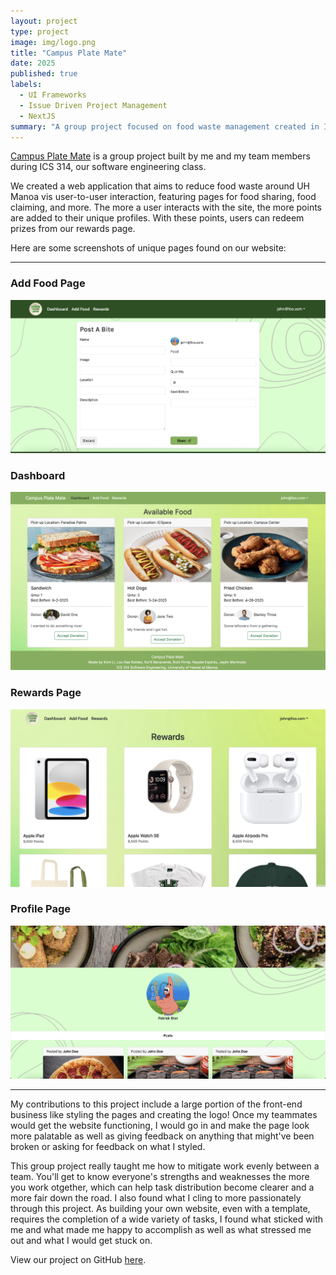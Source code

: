 ```yaml
---
layout: project
type: project
image: img/logo.png
title: "Campus Plate Mate"
date: 2025
published: true
labels:
  - UI Frameworks
  - Issue Driven Project Management
  - NextJS
summary: "A group project focused on food waste management created in ICS 314."
---
```


[Campus Plate Mate](https://plate-mate-bice.vercel.app/) is a group project built by me and my team members during ICS 314, our software engineering class. 

We created a web application that aims to reduce food waste around UH Manoa vis user-to-user interaction, featuring pages for food sharing, food claiming, and more. The more a user interacts with the site, the more points are added to their unique profiles. With these points, users can redeem prizes from our rewards page.

Here are some screenshots of unique pages found on our website:

<hr>

### Add Food Page

<img src="../img/addfoodpage.png" class="" >

### Dashboard

<img src="../img/dashboard.png" class="" >

### Rewards Page

<img src="../img/rewardspage.png" class="" >

### Profile Page

<img src="../img/profilepage.png" class="" >

<hr>

My contributions to this project include a large portion of the front-end business like styling the pages and creating the logo! Once my teammates would get the website functioning, I would go in and make the page look more palatable as well as giving feedback on anything that might've been broken or asking for feedback on what I styled.

This group project really taught me how to mitigate work evenly between a team. You'll get to know everyone's strengths and weaknesses the more you work otgether, which can help task distribution become clearer and a more fair down the road. I also found what I cling to more passionately through this project. As building your own website, even with a template, requires the completion of a wide variety of tasks, I found what sticked with me and what made me happy to accomplish as well as what stressed me out and what I would get stuck on.

View our project on GitHub [here]([https://campusplatemate.github.io/).
